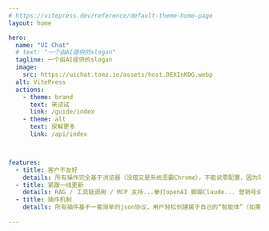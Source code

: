 ```yaml
---
# https://vitepress.dev/reference/default-theme-home-page
layout: home

hero:
  name: "UI Chat"
  # text: "一个由AI提供的slogan"
  tagline: 一个由AI提供的slogan
  image:
    src: https://uichat.tomz.io/assets/host.DEXInKDG.webp
  alt: VitePress
  actions:
    - theme: brand
      text: 来试试
      link: /guide/index
    - theme: alt
      text: 尿解更多
      link: /api/index



features:
  - title: 客户不友好
    details: 所有操作完全基于浏览器（没错又是系统恶霸Chrome），不能说零配置，因为零配置是给傻逼用的。（为哈子不继续营销之为负配置呢？）
  - title: 紧跟一线更新
    details: RAG / 工具链调用 / MCP 支持...拳打openAI 脚踢Claude... 营销号说的，你都有...low B 版。
  - title: 插件机制
    details: 所有插件基于一套简单的json协议，用户轻松创建属于自己的“智能体”（如果这么简单的东西也能被营销号们称为智能体）
    
---
```


<br>

<VPTeamMembers size="small" :members="members" />


<script setup>
import { VPTeamMembers } from 'vitepress/theme'

const members = [
  {
    avatar: 'https://avatars.githubusercontent.com/u/20751798?s=48&v=4',
    name: 'Tomz Dang',
    title: 'Creator',
    links: [
      { icon: 'github', link: 'https://github.com/dangjingtao' },
    ]
  },
]
</script>

